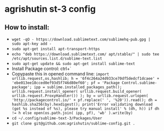 # agrishutin st-3 config

## How to install:
* ```wget -qO - https://download.sublimetext.com/sublimehq-pub.gpg | sudo apt-key add -```
* ```sudo apt-get install apt-transport-https```
* ```echo "deb https://download.sublimetext.com/ apt/stable/" | sudo tee /etc/apt/sources.list.d/sublime-text.list```
* ```sudo apt-get update && sudo apt-get install sublime-text```
* Install Package control: ctrl+`
* Copypaste this in opened command line: ```import urllib.request,os,hashlib; h = '6f4c264a24d933ce70df5dedcf1dcaee' + 'ebe013ee18cced0ef93d5f746d80ef60'; pf = 'Package Control.sublime-package'; ipp = sublime.installed_packages_path(); urllib.request.install_opener( urllib.request.build_opener( urllib.request.ProxyHandler()) ); by = urllib.request.urlopen( 'http://packagecontrol.io/' + pf.replace(' ', '%20')).read(); dh = hashlib.sha256(by).hexdigest(); print('Error validating download (got %s instead of %s), please try manual install' % (dh, h)) if dh != h else open(os.path.join( ipp, pf), 'wb' ).write(by)```
* ```cd ~/.config/sublime-text-3/Packages/User```
* ```git clone git@github.com:agrishutin/sublime-config.git .```
